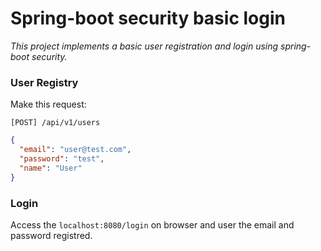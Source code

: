 # Spring-boot security basic login
_This project implements a basic user registration and login using spring-boot security._

### User Registry
Make this request: 

`[POST] /api/v1/users`
```json
{
  "email": "user@test.com",
  "password": "test",
  "name": "User"
}
```

### Login
Access the `localhost:8080/login` on browser and user the email and password registred.